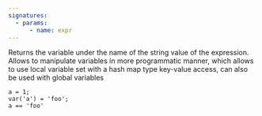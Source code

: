 ```yaml
---
signatures:
  - params:
      - name: expr
---
```


Returns the variable under the name of the string value of the expression.
Allows to manipulate variables in more programmatic manner, which allows to use
local variable set with a hash map type key-value access, can also be used with
global variables

```scarpet
a = 1;
var('a') = 'foo';
a == 'foo'
```
